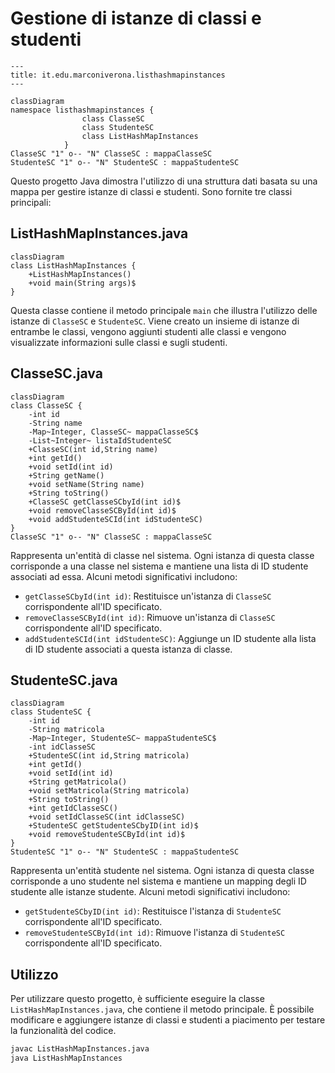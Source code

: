 # Gestione di istanze di classi e studenti

```mermaid
---
title: it.edu.marconiverona.listhashmapinstances
---

classDiagram
namespace listhashmapinstances {
                class ClasseSC
                class StudenteSC
                class ListHashMapInstances
            }
ClasseSC "1" o-- "N" ClasseSC : mappaClasseSC
StudenteSC "1" o-- "N" StudenteSC : mappaStudenteSC
```

Questo progetto Java dimostra l'utilizzo di una struttura dati basata su una mappa per gestire istanze di classi e studenti. Sono fornite tre classi principali:

## ListHashMapInstances.java

```mermaid
classDiagram
class ListHashMapInstances {
    +ListHashMapInstances()
    +void main(String args)$
}
```

Questa classe contiene il metodo principale `main` che illustra l'utilizzo delle istanze di `ClasseSC` e `StudenteSC`. Viene creato un insieme di istanze di entrambe le classi, vengono aggiunti studenti alle classi e vengono visualizzate informazioni sulle classi e sugli studenti.

## ClasseSC.java

```mermaid
classDiagram
class ClasseSC {
    -int id
    -String name
    -Map~Integer, ClasseSC~ mappaClasseSC$
    -List~Integer~ listaIdStudenteSC
    +ClasseSC(int id,String name)
    +int getId()
    +void setId(int id)
    +String getName()
    +void setName(String name)
    +String toString()
    +ClasseSC getClasseSCbyId(int id)$
    +void removeClasseSCById(int id)$
    +void addStudenteSCId(int idStudenteSC)
}
ClasseSC "1" o-- "N" ClasseSC : mappaClasseSC
```

Rappresenta un'entità di classe nel sistema. Ogni istanza di questa classe corrisponde a una classe nel sistema e mantiene una lista di ID studente associati ad essa. Alcuni metodi significativi includono:

- `getClasseSCbyId(int id)`: Restituisce un'istanza di `ClasseSC` corrispondente all'ID specificato.
- `removeClasseSCById(int id)`: Rimuove un'istanza di `ClasseSC` corrispondente all'ID specificato.
- `addStudenteSCId(int idStudenteSC)`: Aggiunge un ID studente alla lista di ID studente associati a questa istanza di classe.

## StudenteSC.java

```mermaid
classDiagram
class StudenteSC {
    -int id
    -String matricola
    -Map~Integer, StudenteSC~ mappaStudenteSC$
    -int idClasseSC
    +StudenteSC(int id,String matricola)
    +int getId()
    +void setId(int id)
    +String getMatricola()
    +void setMatricola(String matricola)
    +String toString()
    +int getIdClasseSC()
    +void setIdClasseSC(int idClasseSC)
    +StudenteSC getStudenteSCbyID(int id)$
    +void removeStudenteSCById(int id)$
}
StudenteSC "1" o-- "N" StudenteSC : mappaStudenteSC
```

Rappresenta un'entità studente nel sistema. Ogni istanza di questa classe corrisponde a uno studente nel sistema e mantiene un mapping degli ID studente alle istanze studente. Alcuni metodi significativi includono:

- `getStudenteSCbyID(int id)`: Restituisce l'istanza di `StudenteSC` corrispondente all'ID specificato.
- `removeStudenteSCById(int id)`: Rimuove l'istanza di `StudenteSC` corrispondente all'ID specificato.

## Utilizzo

Per utilizzare questo progetto, è sufficiente eseguire la classe `ListHashMapInstances.java`, che contiene il metodo principale. È possibile modificare e aggiungere istanze di classi e studenti a piacimento per testare la funzionalità del codice.

```bash
javac ListHashMapInstances.java
java ListHashMapInstances
```
